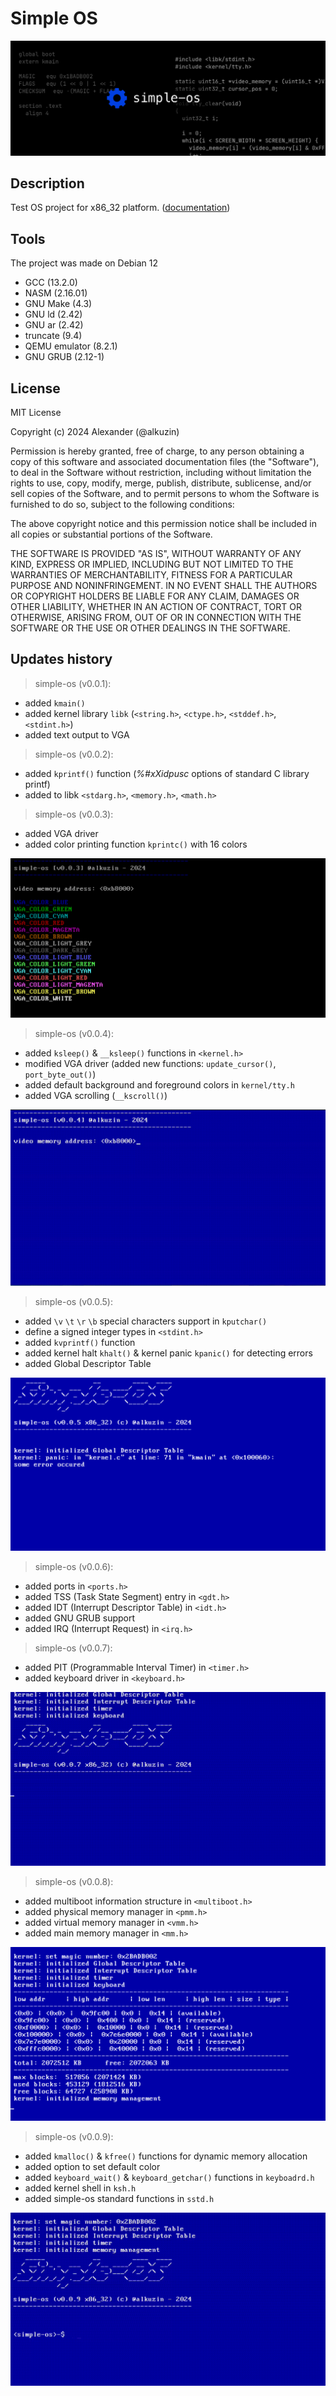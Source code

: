 # Simple OS

<img src="res/simple-os-banner.png">

## Description

Test OS project for x86_32 platform. ([documentation](doc/README.md))

## Tools
The project was made on Debian 12

 - GCC (13.2.0)
 - NASM (2.16.01)
 - GNU Make (4.3)
 - GNU ld (2.42)
 - GNU ar (2.42)
 - truncate (9.4)
 - QEMU emulator (8.2.1)
 - GNU GRUB (2.12-1)

## License

MIT License

Copyright (c) 2024 Alexander (@alkuzin)

Permission is hereby granted, free of charge, to any person obtaining a copy
of this software and associated documentation files (the "Software"), to deal
in the Software without restriction, including without limitation the rights
to use, copy, modify, merge, publish, distribute, sublicense, and/or sell
copies of the Software, and to permit persons to whom the Software is
furnished to do so, subject to the following conditions:

The above copyright notice and this permission notice shall be included in all
copies or substantial portions of the Software.

THE SOFTWARE IS PROVIDED "AS IS", WITHOUT WARRANTY OF ANY KIND, EXPRESS OR
IMPLIED, INCLUDING BUT NOT LIMITED TO THE WARRANTIES OF MERCHANTABILITY,
FITNESS FOR A PARTICULAR PURPOSE AND NONINFRINGEMENT. IN NO EVENT SHALL THE
AUTHORS OR COPYRIGHT HOLDERS BE LIABLE FOR ANY CLAIM, DAMAGES OR OTHER
LIABILITY, WHETHER IN AN ACTION OF CONTRACT, TORT OR OTHERWISE, ARISING FROM,
OUT OF OR IN CONNECTION WITH THE SOFTWARE OR THE USE OR OTHER DEALINGS IN THE
SOFTWARE.

## Updates history

> simple-os (v0.0.1):
- added `kmain()`
- added kernel library `libk` (`<string.h>`, `<ctype.h>`, `<stddef.h>`, `<stdint.h>`)
- added text output to VGA

> simple-os (v0.0.2):
- added `kprintf()` function (*%#xXidpusc* options of standard C library printf)
- added to libk `<stdarg.h>`, `<memory.h>`, `<math.h> `

> simple-os (v0.0.3):
- added VGA driver
- added color printing function `kprintc()` with 16 colors

<img src="res/simple-os-vga-output.png">

> simple-os (v0.0.4):
- added `ksleep()` & `__ksleep()` functions in `<kernel.h>`
- modified VGA driver (added new functions: `update_cursor()`, `port_byte_out()`)
- added default background and foreground colors in `kernel/tty.h`
- added VGA scrolling (`__kscroll()`)

<img src="res/simple-os-vga-scroll.gif">

> simple-os (v0.0.5):
- added `\v` `\t` `\r` `\b` special characters support in `kputchar()`
- define a signed integer types in `<stdint.h>`
- added `kvprintf()` function
- added kernel halt `khalt()` & kernel panic `kpanic()` for detecting errors 
- added Global Descriptor Table

<img src="res/simple-os-kernel-panic.png">

> simple-os (v0.0.6):
- added ports in `<ports.h>`
- added TSS (Task State Segment) entry in `<gdt.h>`
- added IDT (Interrupt Descriptor Table) in `<idt.h>`
- added GNU GRUB support
- added IRQ (Interrupt Request) in `<irq.h>`

> simple-os (v0.0.7):
- added PIT (Programmable Interval Timer) in `<timer.h>`
- added keyboard driver in `<keyboard.h>`

<img src="res/simple-os-keyboard.gif">

> simple-os (v0.0.8):
- added multiboot information structure in `<multiboot.h>`
- added physical memory manager in `<pmm.h>`
- added virtual memory manager in `<vmm.h>`
- added main memory manager in `<mm.h>`

<img src="res/simple-os-memory-management.png">

> simple-os (v0.0.9):
- added `kmalloc()` & `kfree()` functions for dynamic memory allocation
- added option to set default color
- added `keyboard_wait()` & `keyboard_getchar()` functions in `keyboadrd.h`
- added kernel shell in `ksh.h`
- added simple-os standard functions in `sstd.h`

<img src="res/simple-os-kernel-shell.gif">
